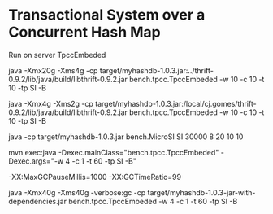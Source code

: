 # Transactional System over a Concurrent Hash Map

Run on server TpccEmbeded

java -Xmx20g -Xms4g -cp target/myhashdb-1.0.3.jar:../thrift-0.9.2/lib/java/build/libthrift-0.9.2.jar  bench.tpcc.TpccEmbeded -w 10 -c 10 -t 10 -tp SI -B

java -Xmx4g -Xms2g -cp target/myhashdb-1.0.3.jar:/local/cj.gomes/thrift-0.9.2/lib/java/build/libthrift-0.9.2.jar bench.tpcc.TpccEmbeded -w 10 -c 10 -t 10 -tp SI -B

java -cp target/myhashdb-1.0.3.jar bench.MicroSI SI 30000 8 20 10 10

mvn exec:java -Dexec.mainClass="bench.tpcc.TpccEmbeded" -Dexec.args="-w 4 -c 1 -t 60 -tp SI -B"

-XX:MaxGCPauseMillis=1000 -XX:GCTimeRatio=99

java -Xmx40g -Xms40g -verbose:gc -cp target/myhashdb-1.0.3-jar-with-dependencies.jar bench.tpcc.TpccEmbeded -w 4 -c 1 -t 60 -tp SI -B